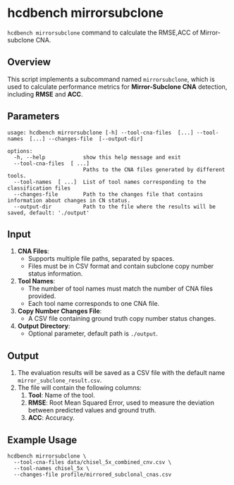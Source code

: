 # hcdbench mirrorsubclone

`hcdbench mirrorsubclone` command to calculate the RMSE,ACC of Mirror-subclone CNA.


## Overview

This script implements a subcommand named `mirrorsubclone`, which is used to calculate performance metrics for **Mirror-Subclone CNA** detection, including **RMSE** and **ACC**. 

## Parameters
```shell
usage: hcdbench mirrorsubclone [-h] --tool-cna-files  [...] --tool-names  [...] --changes-file  [--output-dir]

options:
  -h, --help            show this help message and exit
  --tool-cna-files  [ ...]
                        Paths to the CNA files generated by different tools.
  --tool-names  [ ...]  List of tool names corresponding to the classification files
  --changes-file        Path to the changes file that contains information about changes in CN status.
  --output-dir          Path to the file where the results will be saved, default: './output'
```


## Input

1. **CNA Files**:
   - Supports multiple file paths, separated by spaces.
   - Files must be in CSV format and contain subclone copy number status information.
2. **Tool Names**:
   - The number of tool names must match the number of CNA files provided.
   - Each tool name corresponds to one CNA file.
3. **Copy Number Changes File**:
   - A CSV file containing ground truth copy number status changes.
4. **Output Directory**:
   - Optional parameter, default path is `./output`.


## Output

1. The evaluation results will be saved as a CSV file with the default name `mirror_subclone_result.csv`.
2. The file will contain the following columns:
    1. **Tool**: Name of the tool.
    2. **RMSE**: Root Mean Squared Error, used to measure the deviation between predicted values and ground truth.
    3. **ACC**: Accuracy.



## Example Usage

```shell
hcdbench mirrorsubclone \
  --tool-cna-files data/chisel_5x_combined_cnv.csv \
  --tool-names chisel_5x \
  --changes-file profile/mirrored_subclonal_cnas.csv

```